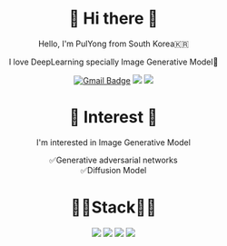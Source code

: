 <div align="center">
<h1>🙌 Hi there 🙌</h1>

Hello, I'm PulYong from South Korea🇰🇷  

I love DeepLearning specially Image Generative Model🤖  

[![Gmail Badge](https://img.shields.io/badge/Gmail-D14836?style=flat&logo=Gmail&logoColor=white)](mailto:rladyd020@gmail.com)
<a href="https://rla020.tistory.com"><img src="https://img.shields.io/badge/Tistory-000000?style=flat&logo=Tistory&logoColor=white"/></a>
<a href="https://www.linkedin.com/in/%EC%9A%A9%EC%A7%84-%EA%B9%80-937875259/"><img src="https://img.shields.io/badge/LinkedIn-0A66C2?style=flat&logo=linkedin&logoColor=white&link=https://rla020.tistory.com"/></a>



<h1>👀 Interest 👀</h1>
I'm interested in Image Generative Model  
  
✅Generative adversarial networks  
✅Diffusion Model

<h1>🧑‍💻Stack🧑‍💻</h1>
<img src="https://img.shields.io/badge/Python-3776AB?style=flat&logo=Python&logoColor=white"/>
<img src="https://img.shields.io/badge/Pytorch-EE4C2C?style=flat&logo=PyTorch&logoColor=white"/>
<img src="https://img.shields.io/badge/Lightning-792EE5?style=flat&logo=Lightning&logoColor=white"/>
<img src="https://img.shields.io/badge/Wandb-FFBE00?style=flat&logo=weightsandbiases&logoColor=white"/>
</div>



